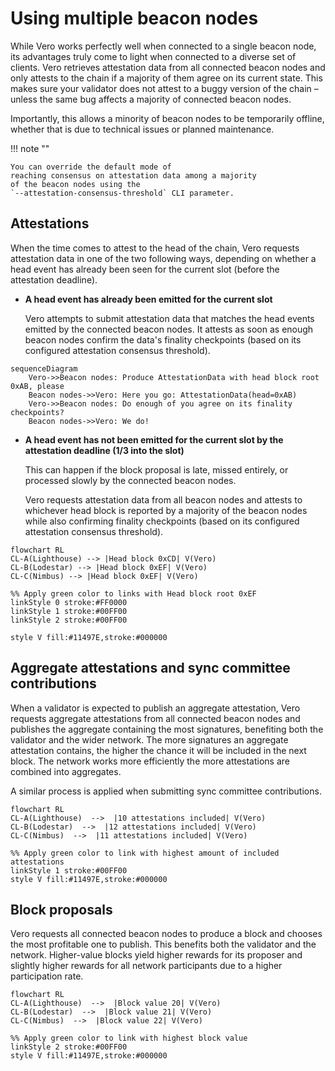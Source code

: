 # Using multiple beacon nodes

While Vero works perfectly well when connected to
a single beacon node, its advantages truly come to
light when connected to a diverse set of clients.
Vero retrieves attestation data from all connected
beacon nodes and only attests to the chain if
a majority of them agree on its current state.
This makes
sure your validator does not attest to a buggy
version of the chain – unless the same bug affects
a majority of connected beacon nodes.

Importantly, this allows a minority of beacon nodes to be
temporarily offline, whether that is due to technical issues
or planned maintenance.

!!! note ""

    You can override the default mode of
    reaching consensus on attestation data among a majority
    of the beacon nodes using the
    `--attestation-consensus-threshold` CLI parameter.

## Attestations

When the time comes to attest to the head of the chain,
Vero requests attestation data in one of the two following
ways, depending on whether a head event has already been
seen for the current slot (before the attestation deadline).

- **A head event has already been emitted for the current slot**

    Vero attempts to submit attestation data that matches the
    head events emitted by the connected beacon nodes. It attests
    as soon as enough beacon nodes confirm the data's
    finality checkpoints (based on its configured attestation
    consensus threshold).

```mermaid
sequenceDiagram
    Vero->>Beacon nodes: Produce AttestationData with head block root 0xAB, please
    Beacon nodes->>Vero: Here you go: AttestationData(head=0xAB)
    Vero->>Beacon nodes: Do enough of you agree on its finality checkpoints?
    Beacon nodes->>Vero: We do!
```

- **A head event has not been emitted for the
current slot by the attestation deadline
(1/3 into the slot)**

    This can happen if the block proposal is late, missed
    entirely, or processed slowly by the connected beacon
    nodes.

    Vero requests attestation data from all beacon nodes
    and attests to whichever head block is reported by
    a majority of the beacon nodes while also confirming
    finality checkpoints (based on its configured
    attestation consensus threshold).

```mermaid
flowchart RL
CL-A(Lighthouse) --> |Head block 0xCD| V(Vero)
CL-B(Lodestar) --> |Head block 0xEF| V(Vero)
CL-C(Nimbus) --> |Head block 0xEF| V(Vero)

%% Apply green color to links with Head block root 0xEF
linkStyle 0 stroke:#FF0000
linkStyle 1 stroke:#00FF00
linkStyle 2 stroke:#00FF00

style V fill:#11497E,stroke:#000000
```

## Aggregate attestations and sync committee contributions

When a validator is expected to publish an aggregate
attestation, Vero requests aggregate attestations
from all connected beacon nodes and publishes the
aggregate containing the most signatures, benefiting
both the validator and the wider network.
The more signatures an aggregate attestation contains,
the higher the chance it will be included in the next block.
The network works more efficiently the more attestations
are combined into aggregates.

A similar process is applied when submitting sync committee contributions.

```mermaid
flowchart RL
CL-A(Lighthouse)  -->  |10 attestations included| V(Vero)
CL-B(Lodestar)  -->  |12 attestations included| V(Vero)
CL-C(Nimbus)  -->  |11 attestations included| V(Vero)

%% Apply green color to link with highest amount of included attestations
linkStyle 1 stroke:#00FF00
style V fill:#11497E,stroke:#000000
```

## Block proposals

Vero requests all connected beacon nodes to produce
a block and chooses the most profitable one to publish.
This benefits both the validator and the network.
Higher-value blocks yield higher rewards for its proposer
and slightly higher rewards for all network participants
due to a higher participation rate.

```mermaid
flowchart RL
CL-A(Lighthouse)  -->  |Block value 20| V(Vero)
CL-B(Lodestar)  -->  |Block value 21| V(Vero)
CL-C(Nimbus)  -->  |Block value 22| V(Vero)

%% Apply green color to link with highest block value
linkStyle 2 stroke:#00FF00
style V fill:#11497E,stroke:#000000
```
